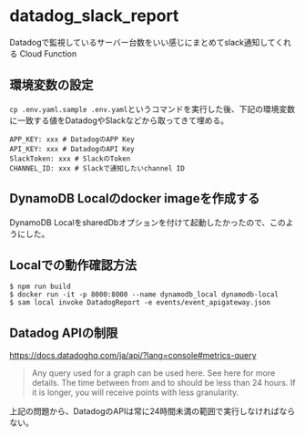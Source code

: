 # datadog_slack_report

Datadogで監視しているサーバー台数をいい感じにまとめてslack通知してくれる Cloud Function

## 環境変数の設定

`cp .env.yaml.sample .env.yaml`というコマンドを実行した後、下記の環境変数に一致する値をDatadogやSlackなどから取ってきて埋める。

```
APP_KEY: xxx # DatadogのAPP Key
API_KEY: xxx # DatadogのAPI Key
SlackToken: xxx # SlackのToken
CHANNEL_ID: xxx # Slackで通知したいchannel ID
```

## DynamoDB Localのdocker imageを作成する

DynamoDB LocalをsharedDbオプションを付けて起動したかったので、このようにした。

## Localでの動作確認方法

```
$ npm run build
$ docker run -it -p 8000:8000 --name dynamodb_local dynamodb-local
$ sam local invoke DatadogReport -e events/event_apigateway.json
```

## Datadog APIの制限

https://docs.datadoghq.com/ja/api/?lang=console#metrics-query

> Any query used for a graph can be used here. See here for more details. The time between from and to should be less than 24 hours. If it is longer, you will receive points with less granularity.

上記の問題から、DatadogのAPIは常に24時間未満の範囲で実行しなければならない。
